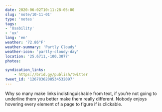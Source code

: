 ```yaml
---
date: 2020-06-02T10:11:28-05:00
slug: 'note/10-11-01'
type: 'notes'
tags:
- 'Usability'
- 'ux'
lang: 'en'
weather: '72.86°F'
weather-summary: 'Partly Cloudy'
weather-icon: 'partly-cloudy-day'
location: '25.6711,-100.3077'
photos:

syndication_links:
    - https://brid.gy/publish/twitter
tweet_id: '1267836208534532097'
---
```


Why so many make links indistinguishable from text, if you’re not going to underline them you better make them really different. Nobody enjoys hovering every element of a page to figure if is clickable.  